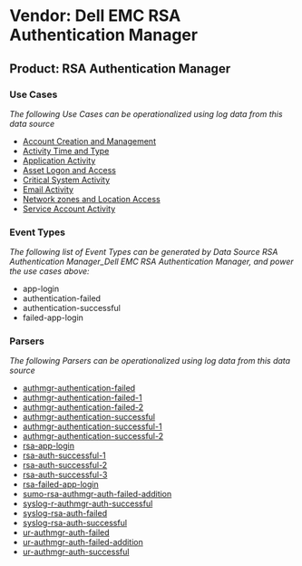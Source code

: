 Vendor: Dell EMC RSA Authentication Manager
===========================================
Product: RSA Authentication Manager
-----------------------------------

### Use Cases

_The following Use Cases can be operationalized using log data from this data source_

* [Account Creation and Management](../UseCases/usecase_account_creation_and_management.md)
* [Activity Time  and Type](../UseCases/usecase_activity_time__and_type.md)
* [Application Activity](../UseCases/usecase_application_activity.md)
* [Asset Logon and Access](../UseCases/usecase_asset_logon_and_access.md)
* [Critical System Activity](../UseCases/usecase_critical_system_activity.md)
* [Email Activity](../UseCases/usecase_email_activity.md)
* [Network zones and Location Access](../UseCases/usecase_network_zones_and_location_access.md)
* [Service Account Activity](../UseCases/usecase_service_account_activity.md)


### Event Types

_The following list of Event Types can be generated by Data Source RSA Authentication Manager_Dell EMC RSA Authentication Manager, and power the use cases above:_

- app-login
- authentication-failed
- authentication-successful
- failed-app-login


### Parsers

_The following Parsers can be operationalized using log data from this data source_

* [authmgr-authentication-failed](../Parsers/parserContent_authmgr-authentication-failed.md)
* [authmgr-authentication-failed-1](../Parsers/parserContent_authmgr-authentication-failed-1.md)
* [authmgr-authentication-failed-2](../Parsers/parserContent_authmgr-authentication-failed-2.md)
* [authmgr-authentication-successful](../Parsers/parserContent_authmgr-authentication-successful.md)
* [authmgr-authentication-successful-1](../Parsers/parserContent_authmgr-authentication-successful-1.md)
* [authmgr-authentication-successful-2](../Parsers/parserContent_authmgr-authentication-successful-2.md)
* [rsa-app-login](../Parsers/parserContent_rsa-app-login.md)
* [rsa-auth-successful-1](../Parsers/parserContent_rsa-auth-successful-1.md)
* [rsa-auth-successful-2](../Parsers/parserContent_rsa-auth-successful-2.md)
* [rsa-auth-successful-3](../Parsers/parserContent_rsa-auth-successful-3.md)
* [rsa-failed-app-login](../Parsers/parserContent_rsa-failed-app-login.md)
* [sumo-rsa-authmgr-auth-failed-addition](../Parsers/parserContent_sumo-rsa-authmgr-auth-failed-addition.md)
* [syslog-r-authmgr-auth-successful](../Parsers/parserContent_syslog-r-authmgr-auth-successful.md)
* [syslog-rsa-auth-failed](../Parsers/parserContent_syslog-rsa-auth-failed.md)
* [syslog-rsa-auth-successful](../Parsers/parserContent_syslog-rsa-auth-successful.md)
* [ur-authmgr-auth-failed](../Parsers/parserContent_ur-authmgr-auth-failed.md)
* [ur-authmgr-auth-failed-addition](../Parsers/parserContent_ur-authmgr-auth-failed-addition.md)
* [ur-authmgr-auth-successful](../Parsers/parserContent_ur-authmgr-auth-successful.md)

